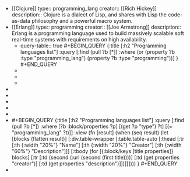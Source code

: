 - [[Clojure]]
  type:: programming_lang
  creator:: [[Rich Hickey]]
  description:: Clojure is a dialect of Lisp, and shares with Lisp the code-as-data philosophy and a powerful macro system.
- [[Erlang]]
  type:: programming
  creator:: [[Joe Armstrong]]
  description:: Erlang is a programming language used to build massively scalable soft real-time systems with requirements on high availability.
	- query-table:: true
	  #+BEGIN_QUERY
	  {:title [:h2 "Programming languages list"]
	   :query [:find (pull ?b [*])
	           :where
	           (or
	           (property ?b :type "programming_lang")
	           (property ?b :type "programming"))]
	   }
	  #+END_QUERY
	-
	-
	-
-
-
-
-
-
- #+BEGIN_QUERY
  {:title [:h2 "Programming languages list"]
   :query [:find (pull ?b [*])
           :where
           [?b :block/properties ?p]
           [(get ?p "type") ?t]
           [(= "programming_lang" ?t)]]
   :view (fn [result]
           (when (seq result)
             (let [blocks (flatten result)]
               [:div.table-wrapper
                [:table.table-auto
                 [:thead
                  [:tr
                   [:th {:width "20%"} "Name"]
                   [:th {:width "20%"} "Creator"]
                   [:th {:width "60%"} "Description"]]]
                 [:tbody
                  (for [{:block/keys [title properties]} blocks]
                    [:tr
                     [:td (second (:url (second (first title))))]
                     [:td (get properties "creator")]
                     [:td (get properties "description")]])]]])))
   }
  #+END_QUERY
-